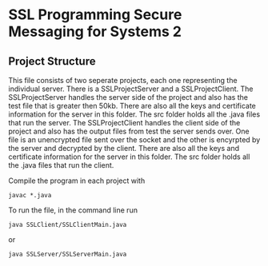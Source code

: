 # SSL Programming Secure Messaging for Systems 2

## Project Structure
This file consists of two seperate projects, each one representing the individual server.
There is a SSLProjectServer and a SSLProjectClient.
The SSLProjectServer handles the server side of the project and also has the test file that is greater then 50kb. There are also all the keys and certificate information for the server in this folder. The src folder holds all the .java files that run the server.
The SSLProjectClient handles the client side of the project and also has the output files from test the server sends over. One file is an unencrypted file sent over the socket and the other is encyrpted by the server and decrypted by the client. There are also all the keys and certificate information for the server in this folder. The src folder holds all the .java files that run the client.



Compile the program in each project with
```
javac *.java
```
To run the file, in the command line run
```
java SSLClient/SSLClientMain.java
```
or
```
java SSLServer/SSLServerMain.java
```
